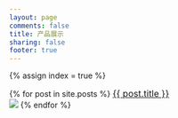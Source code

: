 ```yaml
---
layout: page
comments: false
title: 产品展示
sharing: false
footer: true
---
```


{% assign index = true %}
<tr>
{% for post in site.posts %}
<td>
<a href="{{ post.url }}"><font size="3px"> {{ post.title }} </font></br>
<a href="{{ post.url }}"><img src="/images/products/{{ post.slug }}_350.jpg"/></a>
</td> 
{% endfor %} 
</tr>


